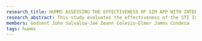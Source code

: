 ```yaml
---
research_title: HUMMS ASSESSING THE EFFECTIVENESS OF SIM APP WITH INTERACTIVE ROOM MAPS FOR THE TEACHERS OF STI COLLEGE MARIKINA
research_abstract: This study evaluates the effectiveness of the STI Integrated Map (SIM) application in assisting teachers at STI College Marikina with classroom navigation and scheduling. It aims to address scheduling conflicts and room availability issues through an interactive digital mapping system. Using a descriptive quantitative approach, data was gathered from faculty members via structured survey questionnaires and cluster sampling to assess user experience and satisfaction. Following the Input-Process-Output (IPO) framework, the study identifies scheduling challenges (input), implements the SIM app (process), and enhances faculty collaboration and classroom management (output). The system framework details how real-time data integration improves room monitoring. The treatment involved testing the app’s usability in checking room availability and managing schedules. Results show that the SIM app significantly improves classroom management by providing real-time room availability, enhancing collaboration, and minimizing scheduling conflicts. Most respondents found it user-friendly and efficient. Further research is recommended to explore features like administrative access and personalized scheduling.
members: Godsent John Salvaloa-Jae Zeann Colesio-Elmer James Condesa
tags: humms
---
```

